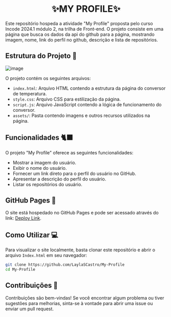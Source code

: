 <h1 align="center">✨MY PROFILE✨</h1>

Este repositório hospeda a atividade "My Profile" proposta pelo curso Incode 2024.1 módulo 2, na trilha de Front-end. O projeto consiste em uma página que busca os dados da api do github para a página, mostrando imagem, nome, link do perfil no github, descrição e lista de repositórios.
## Estrutura do Projeto 📁
![image](https://github.com/LaylaSCastro/My-Profile/assets/150952875/c68a5129-28a7-4048-bf78-00c540cfdb3b)

O projeto contém os seguintes arquivos:

- `index.html`: Arquivo HTML contendo a estrutura da página do conversor de temperatura.
- `style.css`: Arquivo CSS para estilização da página.
- `script.js`: Arquivo JavaScript contendo a lógica de funcionamento do conversor.
- `assets/`: Pasta contendo imagens e outros recursos utilizados na página.

## Funcionalidades 🐈‍⬛
O projeto "My Profile" oferece as seguintes funcionalidades:

- Mostrar a imagem do usuário.
- Exibir o nome do usuário.
- Fornecer um link direto para o perfil do usuário no GitHub.
- Apresentar a descrição do perfil do usuário.
- Listar os repositórios do usuário.

## GitHub Pages 📄

O site está hospedado no GitHub Pages e pode ser acessado através do link: [Deploy Link](https://laylascastro.github.io/My-Profile/).

## Como Utilizar 💻

Para visualizar o site localmente, basta clonar este repositório e abrir o arquivo `Index.html` em seu navegador:

```bash
git clone https://github.com/LaylaSCastro/My-Profile
cd My-Profile
```

## Contribuições 🎉

Contribuições são bem-vindas! Se você encontrar algum problema ou tiver sugestões para melhorias, sinta-se à vontade para abrir uma issue ou enviar um pull request.
